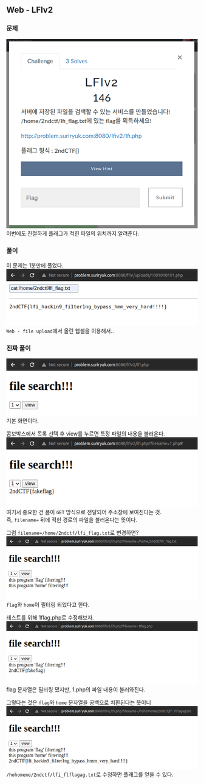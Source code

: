 ## Web - LFIv2

### 문제
![Web - LFIv2](/img/lfiv2-0.png)  
이번에도 친절하게 플래그가 적힌 파일의 위치까지 알려준다.

### 풀이
이 문제는 1분만에 풀었다.  
![webshell - cat /home/2ndctf/lfi_flag.txt](/img/lfiv2-1.png)  
`Web - file upload`에서 올린 웹셸을 이용해서..

### 진짜 풀이
![Search Page](/img/lfiv2-2.png)  
기본 화면이다.

콤보박스에서 목록 선택 후 view를  누르면 특정 파일의 내용을 불러온다.  
![Search 1.php](/img/lfiv2-3.png)  
여기서 중요한 건 폼이 `GET` 방식으로 전달되어 주소창에 보여진다는 것.  
즉, `filename=` 뒤에 적힌 경로의 파일을 불러온다는 뜻이다.

그럼 `filename=/home/2ndctf/lfi_flag.txt`로 변경하면?  
![Search lfi_flag.txt](/img/lfiv2-4.png)  
`flag`와 `home`이 필터링 되었다고 한다.

테스트를 위해 1flag.php로 수정해보자.  
![Search 1flag.php](/img/lfiv2-5.png)  
flag 문자열은 필터링 됐지만, 1.php의 파일 내용이 불러와진다.

그렇다는 것은 `flag`와 `home` 문자열을 공백으로 치환된다는 뜻이니
![Search flflagag.php](/img/lfiv2-6.png)  
`/hohomeme/2ndctf/lfi_flflagag.txt`로 수정하면 플래그를 얻을 수 있다.
